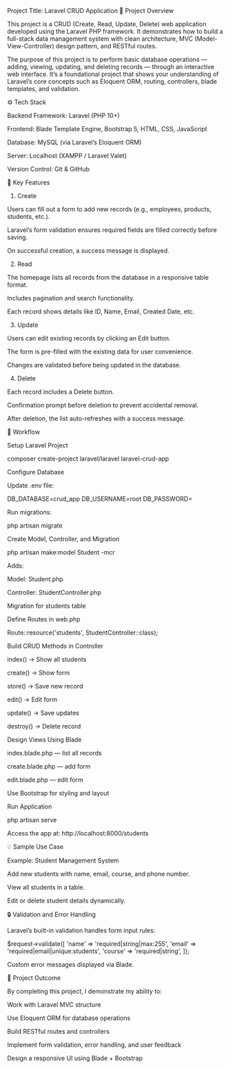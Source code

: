 Project Title: Laravel CRUD Application
📘 Project Overview

This project is a CRUD (Create, Read, Update, Delete) web application developed using the Laravel PHP framework. It demonstrates how to build a full-stack data management system with clean architecture, MVC (Model-View-Controller) design pattern, and RESTful routes.

The purpose of this project is to perform basic database operations — adding, viewing, updating, and deleting records — through an interactive web interface. It’s a foundational project that shows your understanding of Laravel’s core concepts such as Eloquent ORM, routing, controllers, blade templates, and validation.

⚙️ Tech Stack

Backend Framework: Laravel (PHP 10+)

Frontend: Blade Template Engine, Bootstrap 5, HTML, CSS, JavaScript

Database: MySQL (via Laravel’s Eloquent ORM)

Server: Localhost (XAMPP / Laravel Valet)

Version Control: Git & GitHub


🧠 Key Features
1. Create

Users can fill out a form to add new records (e.g., employees, products, students, etc.).

Laravel’s form validation ensures required fields are filled correctly before saving.

On successful creation, a success message is displayed.

2. Read

The homepage lists all records from the database in a responsive table format.

Includes pagination and search functionality.

Each record shows details like ID, Name, Email, Created Date, etc.

3. Update

Users can edit existing records by clicking an Edit button.

The form is pre-filled with the existing data for user convenience.

Changes are validated before being updated in the database.

4. Delete

Each record includes a Delete button.

Confirmation prompt before deletion to prevent accidental removal.

After deletion, the list auto-refreshes with a success message.

🧩 Workflow

Setup Laravel Project

composer create-project laravel/laravel laravel-crud-app


Configure Database

Update .env file:

DB_DATABASE=crud_app
DB_USERNAME=root
DB_PASSWORD=


Run migrations:

php artisan migrate


Create Model, Controller, and Migration

php artisan make:model Student -mcr


Adds:

Model: Student.php

Controller: StudentController.php

Migration for students table

Define Routes in web.php

Route::resource('students', StudentController::class);


Build CRUD Methods in Controller

index() → Show all students

create() → Show form

store() → Save new record

edit() → Edit form

update() → Save updates

destroy() → Delete record

Design Views Using Blade

index.blade.php — list all records

create.blade.php — add form

edit.blade.php — edit form

Use Bootstrap for styling and layout

Run Application

php artisan serve


Access the app at: http://localhost:8000/students

💡 Sample Use Case

Example: Student Management System

Add new students with name, email, course, and phone number.

View all students in a table.

Edit or delete student details dynamically.

🔒 Validation and Error Handling

Laravel’s built-in validation handles form input rules:

$request->validate([
    'name' => 'required|string|max:255',
    'email' => 'required|email|unique:students',
    'course' => 'required|string',
]);


Custom error messages displayed via Blade.


🏁 Project Outcome

By completing this project, I demonstrate my ability to:

Work with Laravel MVC structure

Use Eloquent ORM for database operations

Build RESTful routes and controllers

Implement form validation, error handling, and user feedback

Design a responsive UI using Blade + Bootstrap
